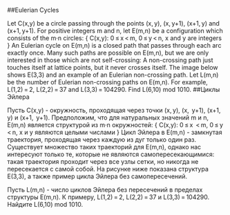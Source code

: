##Eulerian Cycles

Let C(x,y) be a circle passing through the points (x, y), (x, y+1), (x+1, y) and (x+1, y+1).
For positive integers m and n, let E(m,n) be a configuration which consists of the m·n circles:
{ C(x,y): 0 ≤ x < m, 0 ≤ y < n, x and y are integers }
An Eulerian cycle on E(m,n) is a closed path that passes through each arc exactly once.
Many such paths are possible on E(m,n), but we are only interested in those which are not self-crossing: 
A non-crossing path just touches itself at lattice points, but it never crosses itself.
The image below shows E(3,3) and an example of an Eulerian non-crossing path.
Let L(m,n) be the number of Eulerian non-crossing paths on E(m,n).
For example, L(1,2) = 2, L(2,2) = 37 and L(3,3) = 104290.
Find L(6,10) mod 1010.
##Циклы Эйлера

Пусть C(x,y) - окружность, проходящая через точки
(x, y), (x, 
y+1), (x+1, y) и (x+1,
 y+1).
Предположим, что для натуральных значений m и n, E(m,n) является структурой из m·n окружностей:
 { C(x,y): 0 ≤ x
 < m, 0 ≤ y 
< n, x и y являются целыми числами }
Цикл Эйлера в E(m,n) - замкнутая траектория, проходящая через каждую из дуг только один раз.
Существует множество таких траекторий для E(m,n), однако нас интересуют только те, которые не являются самопересекающимися:
такая траектория проходит через все узлы сетки, но никогда не пересекается с самой собой.
На рисунке ниже показана структура E(3,3), а также пример цикла Эйлера без самопересечений.

Пусть L(m,n) - число циклов Эйлера без пересечений в пределах структуры E(m,n).
К примеру, L(1,2) = 2, L(2,2) = 37 и L(3,3) = 104290.
Найдите L(6,10) mod 1010.
